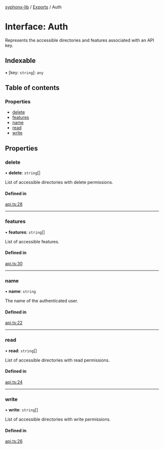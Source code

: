 [syphonx-lib](../README.md) / [Exports](../modules.md) / Auth

# Interface: Auth

Represents the accessible directories and features associated with an API key.

## Indexable

▪ [key: `string`]: `any`

## Table of contents

### Properties

- [delete](Auth.md#delete)
- [features](Auth.md#features)
- [name](Auth.md#name)
- [read](Auth.md#read)
- [write](Auth.md#write)

## Properties

### delete

• **delete**: `string`[]

List of accessible directories with delete permissions.

#### Defined in

[api.ts:28](https://github.com/dtempx/syphonx-lib/blob/e986e76/api.ts#L28)

___

### features

• **features**: `string`[]

List of accessible features.

#### Defined in

[api.ts:30](https://github.com/dtempx/syphonx-lib/blob/e986e76/api.ts#L30)

___

### name

• **name**: `string`

The name of the authenticated user.

#### Defined in

[api.ts:22](https://github.com/dtempx/syphonx-lib/blob/e986e76/api.ts#L22)

___

### read

• **read**: `string`[]

List of accessible directories with read permissions.

#### Defined in

[api.ts:24](https://github.com/dtempx/syphonx-lib/blob/e986e76/api.ts#L24)

___

### write

• **write**: `string`[]

List of accessible directories with write permissions.

#### Defined in

[api.ts:26](https://github.com/dtempx/syphonx-lib/blob/e986e76/api.ts#L26)
